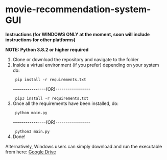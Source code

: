 # movie-recommendation-system-GUI
<b> Instructions (for WINDOWS ONLY at the moment, soon will include instructions for other platforms) </b>

<b> NOTE: Python 3.8.2 or higher required </b>

<ol> 

<li> Clone or download the repository and navigate to the folder </li>
<li> Inside a virtual environment (if you prefer) depending on your system do:

<code> pip install -r requirements.txt </code>
<p> ----------------(OR)----------------- </p>
<code> pip3 install -r requirements.txt </code> </li>
 
<li> Once all the requirements have been installed, do:

<code> python main.py </code>
<p> ----------------(OR)----------------- </p>
<code> python3 main.py </code> </li>

<li> Done! </li>

</ol>

<p> Alternatively, Windows users can simply download and run the executable from here: <a href="https://drive.google.com/file/d/18a1pgmLth2fmg3WAnX1czqA_uh9jHb2G/view?usp=sharing"> Google Drive </p>

